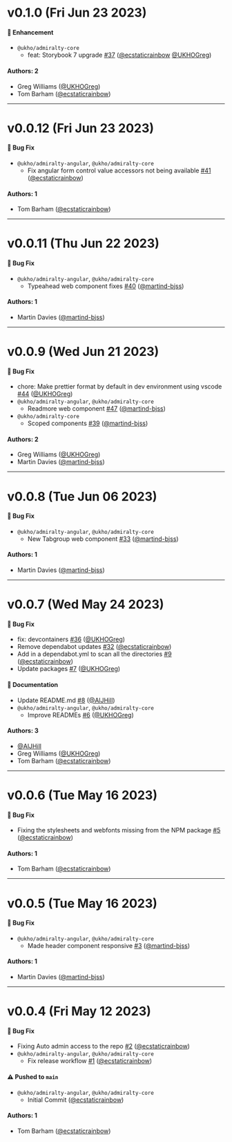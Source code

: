 # v0.1.0 (Fri Jun 23 2023)

#### 🚀 Enhancement

- `@ukho/admiralty-core`
  - feat: Storybook 7 upgrade [#37](https://github.com/UKHO/admiralty-design-system/pull/37) ([@ecstaticrainbow](https://github.com/ecstaticrainbow) [@UKHOGreg](https://github.com/UKHOGreg))

#### Authors: 2

- Greg Williams ([@UKHOGreg](https://github.com/UKHOGreg))
- Tom Barham ([@ecstaticrainbow](https://github.com/ecstaticrainbow))

---

# v0.0.12 (Fri Jun 23 2023)

#### 🐛 Bug Fix

- `@ukho/admiralty-angular`, `@ukho/admiralty-core`
  - Fix angular form control value accessors not being available [#41](https://github.com/UKHO/admiralty-design-system/pull/41) ([@ecstaticrainbow](https://github.com/ecstaticrainbow))

#### Authors: 1

- Tom Barham ([@ecstaticrainbow](https://github.com/ecstaticrainbow))

---

# v0.0.11 (Thu Jun 22 2023)

#### 🐛 Bug Fix

- `@ukho/admiralty-angular`, `@ukho/admiralty-core`
  - Typeahead web component fixes [#40](https://github.com/UKHO/admiralty-design-system/pull/40) ([@martind-bjss](https://github.com/martind-bjss))

#### Authors: 1

- Martin Davies ([@martind-bjss](https://github.com/martind-bjss))

---

# v0.0.9 (Wed Jun 21 2023)

#### 🐛 Bug Fix

- chore: Make prettier format by default in dev environment using vscode [#44](https://github.com/UKHO/admiralty-design-system/pull/44) ([@UKHOGreg](https://github.com/UKHOGreg))
- `@ukho/admiralty-angular`, `@ukho/admiralty-core`
  - Readmore web component [#47](https://github.com/UKHO/admiralty-design-system/pull/47) ([@martind-bjss](https://github.com/martind-bjss))
- `@ukho/admiralty-core`
  - Scoped components [#39](https://github.com/UKHO/admiralty-design-system/pull/39) ([@martind-bjss](https://github.com/martind-bjss))

#### Authors: 2

- Greg Williams ([@UKHOGreg](https://github.com/UKHOGreg))
- Martin Davies ([@martind-bjss](https://github.com/martind-bjss))

---

# v0.0.8 (Tue Jun 06 2023)

#### 🐛 Bug Fix

- `@ukho/admiralty-angular`, `@ukho/admiralty-core`
  - New Tabgroup web component [#33](https://github.com/UKHO/admiralty-design-system/pull/33) ([@martind-bjss](https://github.com/martind-bjss))

#### Authors: 1

- Martin Davies ([@martind-bjss](https://github.com/martind-bjss))

---

# v0.0.7 (Wed May 24 2023)

#### 🐛 Bug Fix

- fix: devcontainers [#36](https://github.com/UKHO/admiralty-design-system/pull/36) ([@UKHOGreg](https://github.com/UKHOGreg))
- Remove dependabot updates [#32](https://github.com/UKHO/admiralty-design-system/pull/32) ([@ecstaticrainbow](https://github.com/ecstaticrainbow))
- Add in a dependabot.yml to scan all the directories [#9](https://github.com/UKHO/admiralty-design-system/pull/9) ([@ecstaticrainbow](https://github.com/ecstaticrainbow))
- Update packages [#7](https://github.com/UKHO/admiralty-design-system/pull/7) ([@UKHOGreg](https://github.com/UKHOGreg))

#### 📝 Documentation

- Update README.md [#8](https://github.com/UKHO/admiralty-design-system/pull/8) ([@AlJHill](https://github.com/AlJHill))
- `@ukho/admiralty-angular`, `@ukho/admiralty-core`
  - Improve READMEs [#6](https://github.com/UKHO/admiralty-design-system/pull/6) ([@UKHOGreg](https://github.com/UKHOGreg))

#### Authors: 3

- [@AlJHill](https://github.com/AlJHill)
- Greg Williams ([@UKHOGreg](https://github.com/UKHOGreg))
- Tom Barham ([@ecstaticrainbow](https://github.com/ecstaticrainbow))

---

# v0.0.6 (Tue May 16 2023)

#### 🐛 Bug Fix

- Fixing the stylesheets and webfonts missing from the NPM package [#5](https://github.com/UKHO/admiralty-design-system/pull/5) ([@ecstaticrainbow](https://github.com/ecstaticrainbow))

#### Authors: 1

- Tom Barham ([@ecstaticrainbow](https://github.com/ecstaticrainbow))

---

# v0.0.5 (Tue May 16 2023)

#### 🐛 Bug Fix

- `@ukho/admiralty-angular`, `@ukho/admiralty-core`
  - Made header component responsive [#3](https://github.com/UKHO/admiralty-design-system/pull/3) ([@martind-bjss](https://github.com/martind-bjss))

#### Authors: 1

- Martin Davies ([@martind-bjss](https://github.com/martind-bjss))

---

# v0.0.4 (Fri May 12 2023)

#### 🐛 Bug Fix

- Fixing Auto admin access to the repo [#2](https://github.com/UKHO/admiralty-design-system/pull/2) ([@ecstaticrainbow](https://github.com/ecstaticrainbow))
- `@ukho/admiralty-angular`, `@ukho/admiralty-core`
  - Fix release workflow [#1](https://github.com/UKHO/admiralty-design-system/pull/1) ([@ecstaticrainbow](https://github.com/ecstaticrainbow))

#### ⚠️ Pushed to `main`

- `@ukho/admiralty-angular`, `@ukho/admiralty-core`
  - Initial Commit ([@ecstaticrainbow](https://github.com/ecstaticrainbow))

#### Authors: 1

- Tom Barham ([@ecstaticrainbow](https://github.com/ecstaticrainbow))
